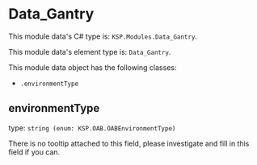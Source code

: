 # Data_Gantry

This module data's C# type is: `KSP.Modules.Data_Gantry`.

This module data's element type is: `Data_Gantry`.

This module data object has the following classes:

- `.environmentType`

## environmentType

type: `string (enum: KSP.OAB.OABEnvironmentType)`

There is no tooltip attached to this field, please investigate and fill in this field if you can.

